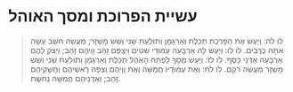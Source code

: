 # עשיית הפרוכת ומסך האוהל

> לו לה: וַיַּעַשׂ אֶת הַפָּרֹכֶת תְּכֵלֶת וְאַרְגָּמָן וְתוֹלַעַת שָׁנִי וְשֵׁשׁ מָשְׁזָר; מַעֲשֵׂה חֹשֵׁב עָשָׂה אֹתָהּ כְּרֻבִים.
> לו לו: וַיַּעַשׂ לָהּ אַרְבָּעָה עַמּוּדֵי שִׁטִּים וַיְצַפֵּם זָהָב וָוֵיהֶם זָהָב; וַיִּצֹק לָהֶם אַרְבָּעָה אַדְנֵי כָסֶף.
> לו לז: וַיַּעַשׂ מָסָךְ לְפֶתַח הָאֹהֶל תְּכֵלֶת וְאַרְגָּמָן וְתוֹלַעַת שָׁנִי וְשֵׁשׁ מָשְׁזָר מַעֲשֵׂה רֹקֵם.
> לו לח: וְאֶת עַמּוּדָיו חֲמִשָּׁה וְאֶת וָוֵיהֶם וְצִפָּה רָאשֵׁיהֶם וַחֲשֻׁקֵיהֶם זָהָב; וְאַדְנֵיהֶם חֲמִשָּׁה נְחֹשֶׁת. 
 

